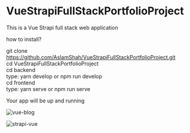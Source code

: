 # VueStrapiFullStackPortfolioProject
This is a Vue Strapi full stack web application


how to install?  

git clone https://github.com/AslamShah/VueStrapiFullStackPortfolioProject.git  
cd VueStrapiFullStackPortfolioProject  
cd backend  
type: yarn develop or npm run develop  
cd frontend  
type: yarn serve or npm run serve  

Your app will be up and running 


![vue-blog](https://user-images.githubusercontent.com/43674715/182261638-bc9b23a3-fe3f-48f1-ab48-16993c25f38a.png)



![strapi-vue](https://user-images.githubusercontent.com/43674715/182261660-19ed4e73-86db-4cba-b5a9-97e200ab1e45.png)
